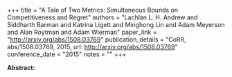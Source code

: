 +++
title = "A Tale of Two Metrics: Simultaneous Bounds on Competitiveness and Regret"
authors = "Lachlan L. H. Andrew and Siddharth Barman and Katrina Ligett and Minghong Lin and Adam Meyerson and Alan Roytman and Adam Wierman"
paper_link = "http://arxiv.org/abs/1508.03769"
publication_details = "CoRR, abs/1508.03769, 2015, url: http://arxiv.org/abs/1508.03769"
conference_date = "2015"
notes = ""
+++

<b>Abstract:</b>
